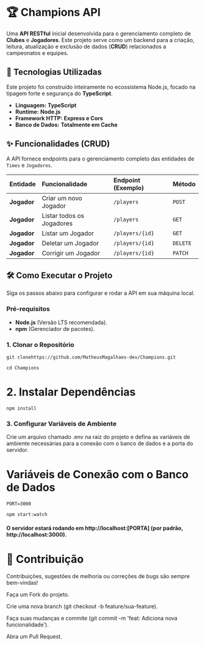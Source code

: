 # 🏆 Champions API

Uma **API RESTful** inicial desenvolvida para o gerenciamento completo de **Clubes** e **Jogadores**. Este projeto serve como um backend para a criação, leitura, atualização e exclusão de dados (**CRUD**) relacionados a campeonatos e equipes.

## 🚀 Tecnologias Utilizadas

Este projeto foi construído inteiramente no ecossistema Node.js, focado na tipagem forte e segurança do **TypeScript**.

* **Linguagem:** **TypeScript**
* **Runtime:** **Node.js**
* **Framework HTTP:** **Express e Cors**
* **Banco de Dados:** **Totalmente em Cache**

## ✨ Funcionalidades (CRUD)

A API fornece endpoints para o gerenciamento completo das entidades de `Times` e `Jogadores`.

| Entidade | Funcionalidade | Endpoint (Exemplo) | Método |
| :--- | :--- | :--- | :--- |
| **Jogador** | Criar um novo Jogador | `/players` | `POST` |
| **Jogador** | Listar todos os Jogadores | `/players` | `GET` |
| **Jogador** | Listar um Jogador | `/players/{id}` | `GET` |
| **Jogador** | Deletar um Jogador | `/players/{id}` | `DELETE` |
| **Jogador** | Corrigir um Jogador | `/players/{id}` | `PATCH` |


## 🛠️ Como Executar o Projeto

Siga os passos abaixo para configurar e rodar a API em sua máquina local.

### Pré-requisitos

* **Node.js** (Versão LTS recomendada).
* **npm** (Gerenciador de pacotes).

### 1. Clonar o Repositório

```
git clonehttps://github.com/MatheusMagalhaes-dev/Champions.git
```
```
cd Champions
```
# 2. Instalar Dependências
```
npm install
```

### 3. Configurar Variáveis de Ambiente
Crie um arquivo chamado .env na raiz do projeto e defina as variáveis de ambiente necessárias para a conexão com o banco de dados e a porta do servidor.


# Variáveis de Conexão com o Banco de Dados
```
PORT=3000
```
```
npm start:watch
```

#### O servidor estará rodando em http://localhost:[PORTA] (por padrão, http://localhost:3000).


# 🤝 Contribuição
Contribuições, sugestões de melhoria ou correções de bugs são sempre bem-vindas!

Faça um Fork do projeto.

Crie uma nova branch (git checkout -b feature/sua-feature).

Faça suas mudanças e commite (git commit -m 'feat: Adiciona nova funcionalidade').

Abra um Pull Request.
